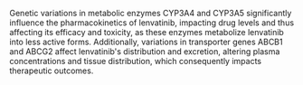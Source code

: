 Genetic variations in metabolic enzymes CYP3A4 and CYP3A5 significantly influence the pharmacokinetics of lenvatinib, impacting drug levels and thus affecting its efficacy and toxicity, as these enzymes metabolize lenvatinib into less active forms. Additionally, variations in transporter genes ABCB1 and ABCG2 affect lenvatinib's distribution and excretion, altering plasma concentrations and tissue distribution, which consequently impacts therapeutic outcomes.